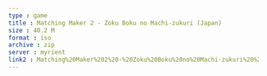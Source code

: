 ```yaml
---
type : game
title : Matching Maker 2 - Zoku Boku no Machi-zukuri (Japan)
size : 40.2 M
format : iso
archive : zip
server : myrient
link2 : Matching%20Maker%202%20-%20Zoku%20Boku%20no%20Machi-zukuri%20%28Japan%29
---
```

